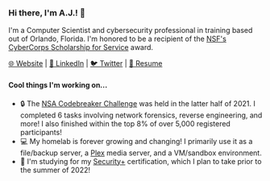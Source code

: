 ### Hi there, I'm A.J.! 👋

I'm a Computer Scientist and cybersecurity professional in training based out of Orlando, Florida. I'm honored to be a recipient of the [NSF's CyberCorps Scholarship for Service](https://www.ucf.edu/news/nsf-awards-ucf-2-9-million-to-train-next-generation-of-cybersecurity-defenders/) award.

[🌐 Website](https://ajfu.to) | [🔗 LinkedIn](https://linkedin.com/in/ajfuto) | [🐦 Twitter](https://twitter.com/ajfuto) | [📄 Resume](https://ajfu.to/assets/aj_futo_resume.pdf)

#### Cool things I'm working on...
- 🔒 The [NSA Codebreaker Challenge](https://nsa-codebreaker.org/home) was held in the latter half of 2021. I completed 6 tasks involving network forensics, reverse engineering, and more! I also finished within the top 8% of over 5,000 registered participants!
- 💻 My homelab is forever growing and changing! I primarily use it as a file/backup server, a [Plex](https://plex.tv/) media server, and a VM/sandbox environment.
- 🌱 I'm studying for my [Security+](https://www.comptia.org/certifications/security) certification, which I plan to take prior to the summer of 2022!
